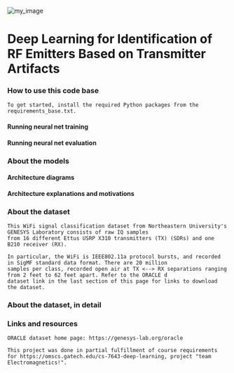 ![my_image](my_image.png)

# Deep Learning for Identification of RF Emitters Based on Transmitter Artifacts

### How to use this code base 

    To get started, install the required Python packages from the requirements_base.txt.

#### Running neural net training 

#### Running neural net evaluation 

### About the models

#### Architecture diagrams 

#### Architecture explanations and motivations 

### About the dataset 

    This WiFi signal classification dataset from Northeastern University's GENESYS Laboratory consists of raw IQ samples 
    from 16 different Ettus USRP X310 transmitters (TX) (SDRs) and one B210 receiver (RX). 

    In particular, the WiFi is IEEE802.11a protocol bursts, and recorded in SigMF standard data format. There are 20 million
    samples per class, recorded open air at TX <--> RX separations ranging from 2 feet to 62 feet apart. Refer to the ORACLE d
    dataset link in the last section of this page for links to download the dataset.

### About the dataset, in detail

### Links and resources 

    ORACLE dataset home page: https://genesys-lab.org/oracle 

    This project was done in partial fulfillment of course requirements for https://omscs.gatech.edu/cs-7643-deep-learning, project "team Electromagnetics!". 
